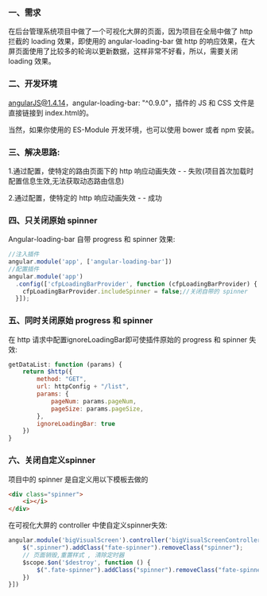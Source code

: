 ### 一、需求

在后台管理系统项目中做了一个可视化大屏的页面，因为项目在全局中做了 http 拦截的 loading 效果，即使用的 angular-loading-bar 做 http 的响应效果，在大屏页面使用了比较多的轮询以更新数据，这样非常不好看，所以，需要关闭 loading 效果。

### 二、开发环境

angularJS@1.4.14，angular-loading-bar: "^0.9.0"，插件的 JS 和 CSS 文件是直接链接到 index.html的。

当然，如果你使用的 ES-Module 开发环境，也可以使用 bower 或者 npm 安装。

### 三、解决思路:

1.通过配置，使特定的路由页面下的 http 响应动画失效 - - 失败(项目首次加载时配置信息生效,无法获取动态路由信息)

2.通过配置，使特定的 http 响应动画失效 - - 成功

###  四、只关闭原始 spinner

Angular-loading-bar 自带 progress 和 spinner 效果:

```js
//注入插件
angular.module('app', ['angular-loading-bar'])
//配置插件
angular.module('app')
  .config(['cfpLoadingBarProvider', function (cfpLoadingBarProvider) {
    cfpLoadingBarProvider.includeSpinner = false;//关闭自带的 spinner
  }]);
```

###   五、同时关闭原始 progress 和 spinner

在 http 请求中配置ignoreLoadingBar即可使插件原始的 progress 和 spinner 失效:

```js
getDataList: function (params) {
    return $http({
        method: "GET",
        url: httpConfig + "/list",
        params: {
            pageNum: params.pageNum,
            pageSize: params.pageSize,
        },
        ignoreLoadingBar: true
    })
}
```

### 六、关闭自定义spinner

项目中的 spinner 是自定义用以下模板去做的

```html
<div class="spinner">
    <i></i>
</div>
```



在可视化大屏的 controller 中使自定义spinner失效:

```js
angular.module('bigVisualScreen').controller('bigVisualScreenController', ['$scope', '$state', function ($scope, $state) {
    $(".spinner").addClass("fate-spinner").removeClass("spinner");
    // 页面销毁,重置样式 , 清除定时器
    $scope.$on('$destroy', function () {
        $(".fate-spinner").addClass("spinner").removeClass("fate-spinner");
    })
}])
```



